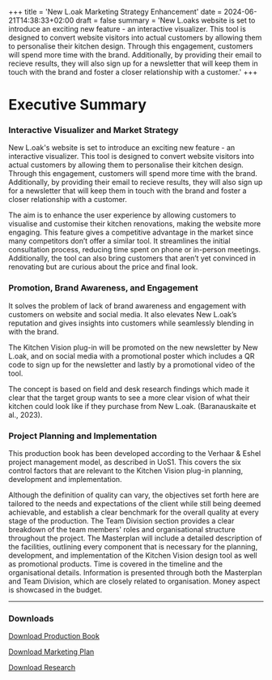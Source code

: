 +++
title = 'New L.oak Marketing Strategy Enhancement'
date = 2024-06-21T14:38:33+02:00
draft = false
summary = 'New L.oaks website is set to introduce an exciting new feature - an interactive visualizer. This tool is designed to convert website visitors into actual customers by allowing them to personalise their kitchen design. Through this engagement, customers will spend more time with the brand. Additionally, by providing their email to recieve results, they will also sign up for a newsletter that will keep them in touch with the brand and foster a closer relationship with a customer.'
+++

# Executive Summary
### Interactive Visualizer and Market Strategy
New L.oak's website is set to introduce an exciting new feature - an interactive visualizer. This tool is designed to convert website visitors into actual customers by allowing them to personalise their kitchen design. Through this engagement, customers will spend more time with the brand. Additionally, by providing their email to recieve results, they will also sign up for a newsletter that will keep them in touch with the brand and foster a closer relationship with a customer.

The aim is to enhance the user experience by allowing customers to visualise and customise their kitchen renovations, making the website more engaging. This feature gives a competitive advantage in the market since many competitors don’t offer a similar tool. It streamlines the initial consultation process, reducing time spent on phone or in-person meetings. Additionally, the tool can also bring customers that aren’t yet convinced in renovating but are curious about the price and final look.

### Promotion, Brand Awareness, and Engagement

It solves the problem of lack of brand awareness and engagement with customers on website and social media. It also elevates New L.oak’s reputation and gives insights into customers while seamlessly blending in with the brand.

The Kitchen Vision plug-in will be promoted on the new newsletter by New L.oak, and on social media with a promotional poster which includes a QR code to sign up for the newsletter and lastly by a promotional video of the tool.

The concept is based on field and desk research findings which made it clear that the target group wants to see a more clear vision of what their kitchen could look like if they purchase from New L.oak. (Baranauskaite et al., 2023).

### Project Planning and Implementation

This production book has been developed according to the Verhaar & Eshel project management model, as described in UoS1. This covers the six control factors that are relevant to the Kitchen Vision plug-in planning, development and implementation.

Although the definition of quality can vary, the objectives set forth here are tailored to the needs and expectations of the client while still being deemed achievable, and establish a clear benchmark for the overall quality at every stage of the production. The Team Division section provides a clear breakdown of the team members' roles and organisational structure throughout the project. The Masterplan will include a detailed description of the facilities, outlining every component that is necessary for the planning, development, and implementation of the Kitchen Vision design tool as well as promotional products. Time is covered in the timeline and the organisational details. Information is presented through both the Masterplan and Team Division, which are closely related to organisation. Money aspect is showcased in the budget.

---

### Downloads

<a href="/uploads/new-loak-production-book.pdf">Download Production Book</a>

<a href="/uploads/new-loak-marketing-plan.pdf">Download Marketing Plan</a>

<a href="/uploads/moersleutel-export-research.pdf">Download Research</a>